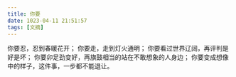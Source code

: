 ```yaml
---
title: 你要
date: 1023-04-11 21:51:57
tags: [文摘]
---
```

你要忍，忍到春暖花开；
你要走，走到灯火通明；
你要看过世界辽阔，再评判是好是坏；
你要卯足劲变好，再旗鼓相当的站在不敢想象的人身边；
你要变成想像中的样子，这件事，一步都不能退让。